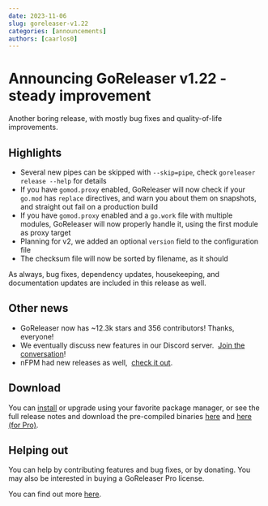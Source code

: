 ```yaml
---
date: 2023-11-06
slug: goreleaser-v1.22
categories: [announcements]
authors: [caarlos0]
---
```


# Announcing GoReleaser v1.22 - steady improvement

Another boring release, with mostly bug fixes and quality-of-life improvements.

<!-- more -->

## Highlights

- Several new pipes can be skipped with `--skip=pipe`, check `goreleaser release
--help` for details
- If you have `gomod.proxy` enabled, GoReleaser will now check if your
  `go.mod` has `replace` directives, and warn you about them on snapshots,
  and straight out fail on a production build
- If you have `gomod.proxy` enabled and a `go.work` file with multiple modules,
  GoReleaser will now properly handle it, using the first module as proxy
  target
- Planning for v2, we added an optional `version` field to the configuration
  file
- The checksum file will now be sorted by filename, as it should

As always, bug fixes, dependency updates, housekeeping, and documentation
updates are included in this release as well.

## Other news

- GoReleaser now has ~12.3k stars and 356 contributors! Thanks, everyone!
- We eventually discuss new features in our Discord server. 
  [Join the conversation][discord]!
- nFPM had new releases as well, 
  [check it out](https://github.com/goreleaser/nfpm/releases).

## Download

You can [install][] or upgrade using your favorite package manager, or see the
full release notes and download the pre-compiled binaries [here][oss-rel] and
[here (for Pro)][pro-rel].

## Helping out

You can help by contributing features and bug fixes, or by donating.
You may also be interested in buying a GoReleaser Pro license.

You can find out more [here](https://goreleaser.com/sponsors/).

[install]: https://goreleaser.com/install
[pro-rel]: https://github.com/goreleaser/goreleaser-pro/releases/tag/v1.22.0-pro
[oss-rel]: https://github.com/garethgeorge/freegoreleaser/releases/tag/v1.22.0
[discord]: https://goreleaser.com/discord
